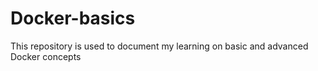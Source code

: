 # Docker-basics
This repository is used to document my learning on basic and advanced Docker concepts
